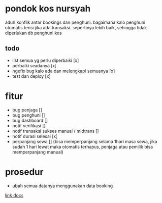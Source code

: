 # pondok kos nursyah

aduh konflik antar bookings dan penghuni. bagaimana kalo penghuni otomatis terisi jika ada transaksi.
sepertinya lebih baik, sehingga tidak diperlukan db penghuni kos

## todo

- list semua yg perlu diperbaiki [x]
- perbaiki seadanya [x]
- ngefix bug kalo ada dan melengkapi semuanya [x]
- test dan deploy [x]

# fitur
- bug penjaga []
- bug penghuni []
- bug dashboard []
- notif verifikasi []
- notif transaksi sukses manual / midtrans []
- notif durasi selesai [x]
- perpanjang sewa []
(bisa memperpanjang selama 1hari masa sewa, jika sudah 1 hari lewat maka otomatis terhapus, penjaga atau pemilik bisa memperpanjang manual)


# prosedur
- ubah semua datanya menggunakan data booking


[link docs](https://docs.google.com/document/d/1Yp7zNghWauwjlCDM7tx0bJm8d4GfbyrLj-6ED3UIbL8/edit?usp=sharing)

<!-- ## use case sistem informasi pembayaran kos -->
<!-- ![image](/public/use-case.drawio.png) -->
